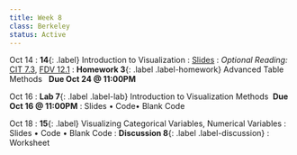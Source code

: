 ```yaml
---
title: Week 8 
class: Berkeley
status: Active
---
```


Oct 14
: **14**{: .label} Introduction to Visualization 
  : [Slides](https://docs.google.com/presentation/d/1Oe6i39ydZVPWPNxarR32x-PnlvKVJXOU5DFbkUE2a-Q/edit?usp=sharing)
: *Optional Reading:* [CIT 7.3](https://inferentialthinking.com/chapters/07/3/Overlaid_Graphs.html), [FDV 12.1](https://clauswilke.com/dataviz/visualizing-associations.html#associations-scatterplots)
: **Homework 3**{: .label .label-homework} Advanced Table Methods &nbsp; **Due Oct 24 @ 11:00PM**

Oct 16
: **Lab 7**{: .label .label-lab} Introduction to Visualization Methods &nbsp;**Due Oct 16 @ 11:00PM**
  : Slides &#8226; Code&#8226; Blank Code

Oct 18
: **15**{: .label} Visualizing Categorical Variables, Numerical Variables
  : Slides &#8226; Code &#8226; Blank Code
: **Discussion 8**{: .label .label-discussion}
  : Worksheet
  <!--&#8226; [Solutions](./assignments/disc01-sols.pdf) -->
